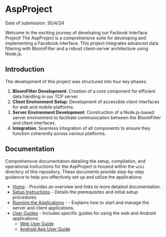# AspProject
Date of submission: 30/4/24

Welcome to the exciting journey of developing our Facbook Interface Project!
The AspProject is a comprehensive suite for developing and implementing a Facebook interface. This project integrates advanced data filtering with BloomFilter and a robust client-server architecture using Node.js.

## Introduction

The development of this project was structured into four key phases:
1. **BloomFilter Development**: Creation of a core component for efficient data handling in our TCP server.
2. **Client Environment Setup**: Development of accessible client interfaces for web and mobile platforms.
3. **Server Environment Development**: Construction of a Node.js-based server environment to facilitate communication between the BloomFilter and client interfaces.
4. **Integration**: Seamless integration of all components to ensure they function coherently across various platforms.


## Documentation

Comprehensive documentation detailing the setup, compilation, and operational instructions for the AspProject is housed within the `wiki` directory of this repository. These documents provide step-by-step guidance to help you effectively set up and utilize the applications:
- [Home](./wiki/Home.md) - Provides an overview and links to more detailed documentation.
- [Setup Instructions](./wiki/EnvironmentSetup.md) - Details the prerequisites and initial setup procedures.
- [Running the Applications](./wiki/ApplicationRunning.md) - - Explains how to start and manage the server and client applications.
- [User Guides](./wiki/) - Includes specific guides for using the web and Android applications:
  - [Web User Guide](./wiki/WebUserGuide.md)
  - [Android App User Guide](./wiki/AppUserGuide.md)
